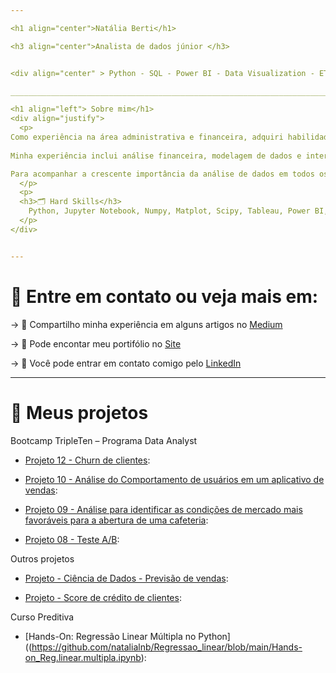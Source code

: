 ```yaml
---

<h1 align="center">Natália Berti</h1>

<h3 align="center">Analista de dados júnior </h3>


<div align="center" > Python - SQL - Power BI - Data Visualization - ETL - Estatistica </div>

______________________________________________________________________________________________________________________

<h1 align="left"> Sobre mim</h1>
<div align="justify">
  <p>
Como experiência na área administrativa e financeira, adquiri habilidades analíticas sólidas e uma compreensão abrangente dos dados financeiros e administrativos. 
  
Minha experiência inclui análise financeira, modelagem de dados e interpretação de relatórios, destacando minha atenção aos detalhes e precisão no trabalho em ambientes desafiadores.

Para acompanhar a crescente importância da análise de dados em todos os setores, direcionei minha carreira para esta área em constante evolução. Concluí um curso de especialização em análise de dados e venho procurando minha primeira oportunidade na área.
  </p>
  <p>
  <h3>🗂️ Hard Skills</h3>
    Python, Jupyter Notebook, Numpy, Matplot, Scipy, Tableau, Power BI, SQL, SQL Server e PL/SQL, habilidades em análise estatística e de negócios.
  </p>
</div>


---
```


<h1 align="left">🎯 Entre em contato ou veja mais em:</h1>

-> 📝 Compartilho minha experiência em alguns artigos no [Medium](https://medium.com/@na_nahas)

-> 🔎 Pode encontar meu portifólio no [Site](https://sites.google.com/view/portflio-natliaberti/p%C3%A1gina-inicial)

-> 💬 Você pode entrar em contato comigo pelo [LinkedIn](https://www.linkedin.com/in/natalia-berti-129b20109//)

---

<h1 align="left">🚀 Meus projetos</h1>

<div align="justify"></a> Bootcamp TripleTen – Programa Data Analyst</h2></div>

+ [Projeto 12 - Churn de clientes](https://github.com/natalialnb/Churn_Clientes/tree/main): 

+ [Projeto 10 - Análise do Comportamento de usuários em um aplicativo de vendas](https://github.com/natalialnb/Projeto_10):
  
+ [Projeto 09 - Análise para identificar as condições de mercado mais favoráveis para a abertura de uma cafeteria](https://github.com/natalialnb/Projeto_09):
  
+ [Projeto 08 - Teste A/B](https://github.com/natalialnb/Teste-A-B/blob/main/Teste%20AB%20-%20Projeto%2008.ipynb):


<div align="justify"></a> Outros projetos </h2></div>

+ [Projeto - Ciência de Dados - Previsão de vendas](https://github.com/natalialnb/previsao_vendas/tree/main):

+ [Projeto - Score de crédito de clientes](https://github.com/natalialnb/projeto_ia):


<div align="justify"></a> Curso Preditiva </h2></div>

+ [Hands-On: Regressão Linear Múltipla no Python]((https://github.com/natalialnb/Regressao_linear/blob/main/Hands-on_Reg.linear.multipla.ipynb):


